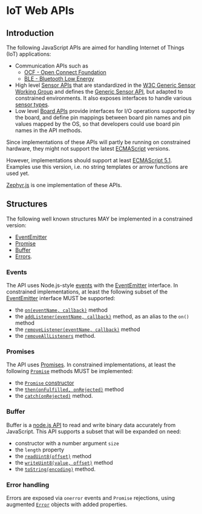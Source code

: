 IoT Web APIs
============

<a name="introduction"></a>
Introduction
------------
The following JavaScript APIs are aimed for handling Internet of Things (IoT) applications:
* Communication APIs such as
  - [OCF - Open Connect Foundation](./ocf/README.md)
  - [BLE - Bluetooth Low Energy](./ble/README.md)
* High level [Sensor APIs](./sensors/README.md) that are standardized in the [W3C Generic Sensor Working Group](https://www.w3.org/2009/dap/) and defines the [Generic Sensor API](https://www.w3.org/TR/generic-sensor/), but adapted to constrained environments. It also exposes interfaces to handle various [sensor types](https://www.w3.org/2009/dap/).
* Low level [Board APIs](./board/README.md) provide interfaces for I/O operations supported by the board, and define pin mappings between board pin names and pin values mapped by the OS, so that developers could use board pin names in the API methods.

Since implementations of these APIs will partly be running on constrained hardware, they might not support the latest [ECMAScript](http://www.ecma-international.org) versions.

However, implementations should support at least [ECMAScript 5.1](http://www.ecma-international.org/ecma-262/5.1/). Examples use this version, i.e. no string templates or arrow functions are used yet.

[Zephyr.js](https://github.com/01org/zephyr.js) is one implementation of these APIs.

<a name="structures"></a>
Structures
----------
The following well known structures MAY be implemented in a constrained version:
  - [EventEmitter](#events)
  - [Promise](#promise)
  - [Buffer](.#buffer)
  - [Errors](#errors).

<a name="events"></a>
### Events
The API uses Node.js-style [events](https://nodejs.org/api/events.html#events_events) with the [EventEmitter](https://nodejs.org/api/events.html#events_class_eventemitter) interface. In constrained implementations, at least the following subset of the [EventEmitter](https://nodejs.org/api/events.html#events_class_eventemitter) interface MUST be supported:
- the [`on(eventName, callback)`](https://nodejs.org/api/events.html#events_emitter_on_eventname_listener) method
- the [`addListener(eventName, callback)`](https://nodejs.org/api/events.html#events_emitter_addlistener_eventname_listener) method, as an alias to the `on()` method
- the [`removeListener(eventName, callback)`](https://nodejs.org/api/events.html#events_emitter_removelistener_eventname_listener) method
- the [`removeAllListeners`](https://nodejs.org/api/events.html#events_emitter_removealllisteners_eventname) method.

<a name="promise"></a>
### Promises
The API uses [Promises](http://www.ecma-international.org/ecma-262/6.0/#sec-promise-objects). In constrained implementations, at least the following [`Promise`](http://www.ecma-international.org/ecma-262/6.0/#sec-promise-objects) methods MUST be implemented:
- the [`Promise` constructor](http://www.ecma-international.org/ecma-262/6.0/#sec-promise-constructor)
- the [`then(onFulfilled, onRejected)`](http://www.ecma-international.org/ecma-262/6.0/#sec-promise.prototype.then) method
- the [`catch(onRejected)`](http://www.ecma-international.org/ecma-262/6.0/#sec-promise.prototype.catch) method.

<a name="buffer"></a>
### Buffer
Buffer is a [node.js API](https://nodejs.org/dist/latest-v6.x/docs/api/buffer.html)
to read and write binary data accurately from JavaScript. This API supports a subset that will be expanded on need:
- constructor with a number argument `size`
- the `length` property
- the [`readUint8(offset)`](https://nodejs.org/dist/latest-v6.x/docs/api/buffer.html#buffer_buf_readuint8_offset_noassert) method
- the [`writeUint8(value, offset)`](https://nodejs.org/dist/latest-v6.x/docs/api/buffer.html#buffer_buf_writeuint8_value_offset_noassert) method
- the [`toString(encoding)`](https://nodejs.org/dist/latest-v6.x/docs/api/buffer.html#buffer_buf_tostring_encoding_start_end) method.

<a name="errors"></a>
### Error handling
Errors are exposed via `onerror` events and `Promise` rejections, using augmented [`Error`](https://nodejs.org/api/errors.html#errors_class_error) objects with added properties.
